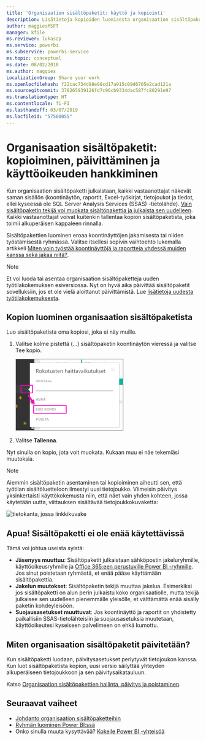 ```yaml
---
title: 'Organisaation sisältöpaketit: käyttö ja kopiointi'
description: Lisätietoja kopioiden luomisesta organisaation sisältöpaketeista ja käytön vianmäärityksestä Power BI:ssä
author: maggiesMSFT
manager: kfile
ms.reviewer: lukaszp
ms.service: powerbi
ms.subservice: powerbi-service
ms.topic: conceptual
ms.date: 08/02/2018
ms.author: maggies
LocalizationGroup: Share your work
ms.openlocfilehash: f22cac734d98e98cd17a915c09d6705e2cad121a
ms.sourcegitcommit: 378265939126fd7c96cb9334dac587fc80291e97
ms.translationtype: HT
ms.contentlocale: fi-FI
ms.lasthandoff: 03/07/2019
ms.locfileid: "57580055"
---
```

# <a name="organizational-content-packs-copy-refresh-and-get-access"></a>Organisaation sisältöpaketit: kopioiminen, päivittäminen ja käyttöoikeuden hankkiminen

Kun organisaation sisältöpaketti julkaistaan, kaikki vastaanottajat näkevät saman sisällön (koontinäytön, raportit, Excel-työkirjat, tietojoukot ja tiedot, ellei kyseessä ole SQL Server Analysis Services (SSAS) -tietolähde).  [Vain sisältöpaketin tekijä voi muokata sisältöpakettia ja julkaista sen uudelleen](service-organizational-content-pack-manage-update-delete.md).  Kaikki vastaanottajat voivat kuitenkin tallentaa kopion sisältöpaketista, joka toimii alkuperäisen kappaleen rinnalla.

Sisältöpakettien luominen eroaa koontinäyttöjen jakamisesta tai niiden työstämisestä ryhmässä. Valitse itsellesi sopivin vaihtoehto lukemalla artikkeli [Miten voin työstää koontinäyttöjä ja raportteja yhdessä muiden kanssa sekä jakaa niitä?](service-how-to-collaborate-distribute-dashboards-reports.md).

> [!NOTE]
> Et voi luoda tai asentaa organisaation sisältöpaketteja uuden työtilakokemuksen esiversiossa. Nyt on hyvä aika päivittää sisältöpaketit sovelluksiin, jos et ole vielä aloittanut päivittämistä. Lue [lisätietoja uudesta työtilakokemuksesta](service-create-the-new-workspaces.md).
>

## <a name="create-a-copy-of-an-organizational-content-pack"></a>Kopion luominen organisaation sisältöpaketista
Luo sisältöpaketista oma kopiosi, joka ei näy muille.

1. Valitse kolme pistettä (...) sisältöpaketin koontinäytön vieressä ja valitse Tee kopio.

    ![](media/service-organizational-content-pack-copy-refresh-access/power-bi-create-copy-organizational-content-pack.png)
2. Valitse **Tallenna**.  

Nyt sinulla on kopio, jota voit muokata. Kukaan muu ei näe tekemiäsi muutoksia.

> [!NOTE]
> Aiemmin sisältöpaketin asentaminen tai kopioiminen aiheutti sen, että työtilan sisältöluetteloon ilmestyi uusi tietojoukko. Viimeisin päivitys yksinkertaisti käyttökokemusta niin, että näet vain yhden kohteen, jossa käytetään uutta, viittauksen sisältävää tietojoukkokuvaketta:
>
> ![tietokanta, jossa linkkikuvake](media/service-organizational-content-pack-copy-refresh-access/power-bi-dataset-reference-icon.png)
>

## <a name="help--i-can-no-longer-access-the-content-pack"></a>Apua!  Sisältöpaketti ei ole enää käytettävissä
Tämä voi johtua useista syistä:

* **Jäsenyys muuttuu**:  Sisältöpaketit julkaistaan sähköpostin jakeluryhmille, käyttöoikeusryhmille ja [Office 365:een perustuville Power BI -ryhmille](https://support.office.com/article/Create-a-group-in-Office-365-7124dc4c-1de9-40d4-b096-e8add19209e9).  Jos sinut poistetaan ryhmästä, et enää pääse käyttämään sisältöpakettia.
* **Jakelun muutokset**: Sisältöpaketin tekijä muuttaa jakelua. Esimerkiksi jos sisältöpaketti on alun perin julkaistu koko organisaatiolle, mutta tekijä julkaisee sen uudelleen pienemmälle yleisölle, et välttämättä enää sisälly paketin kohdeyleisöön.
* **Suojausasetukset muuttuvat**: Jos koontinäyttö ja raportit on yhdistetty paikallisiin SSAS-tietolähteisiin ja suojausasetuksia muutetaan, käyttöoikeutesi kyseiseen palvelimeen on ehkä kumottu.

## <a name="how-are-organizational-content-packs-refreshed"></a>Miten organisaation sisältöpaketit päivitetään?
Kun sisältöpaketti luodaan, päivitysasetukset periytyvät tietojoukon kanssa.  Kun luot sisältöpaketista kopion, uusi versio säilyttää yhteyden alkuperäiseen tietojoukkoon ja sen päivitysaikatauluun.

Katso [Organisaation sisältöpakettien hallinta, päivitys ja poistaminen](service-organizational-content-pack-manage-update-delete.md).

## <a name="next-steps"></a>Seuraavat vaiheet
* [Johdanto organisaation sisältöpaketteihin](service-organizational-content-pack-introduction.md)
* [Ryhmän luominen Power BI:ssä](service-create-distribute-apps.md)
* Onko sinulla muuta kysyttävää? [Kokeile Power BI -yhteisöä](http://community.powerbi.com/)
